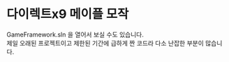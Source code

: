 # 다이렉트x9 메이플 모작
GameFramework.sln 을 열어서 보실 수도 있습니다. </br>
제일 오래된 프로젝트이고 제한된 기간에 급하게 짠 코드라 다소 난잡한 부분이 많습니다.
